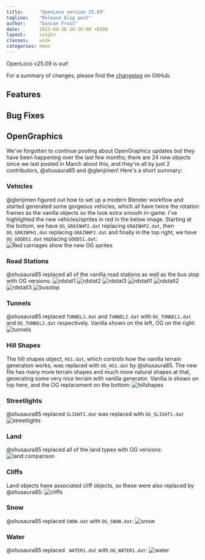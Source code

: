```yaml
---
title:      "OpenLoco version 25.09"
tagline:    "Release blog post"
author:     "Duncan Frost"
date:       2025-09-30 16:30:00 +0100
layout:     single
classes:    wide
categories: news
---
```


OpenLoco v25.09 is out!

For a summary of changes, please find the
[changelog](https://github.com/OpenLoco/OpenLoco/releases/tag/v25.09) on GitHub.

## Features

## Bug Fixes

## OpenGraphics

We've forgotten to continue posting about OpenGraphics updates but they have been happening over the last few months; there are 24 new objects since we last posted in March about this, and they're all by just 2 contributors, @shusaura85 and @glenjimen! Here's a short summary:

### Vehicles
@glenjimen figured out how to set up a modern Blender workflow and started generated some gorgeous vehicles, which all have twice the rotation frames as the vanilla objects so the look extra smooth in-game. I've highlighted the new vehicles/sprites in red in the below image. Starting at the bottom, we have `OG_GRAINHP2.dat` replacing `GRAINHP2.dat`, then `OG_GRAINPH1.dat` replacing `GRAINHP2.dat` and finally in the top right, we have `OG_GOODS1.dat` replacing `GOODS1.dat`:
![Red carriages show the new OG sprites](/assets/img/25.09/trains.png)

### Road Stations
@shusaura85 replaced all of the vanilla road stations as well as the bus stop with OG versions:
![rdstat1](/assets/img/25.09/rdstat1.png)
![rdstat2](/assets/img/25.09/rdstat2.png)
![rdstat3](/assets/img/25.09/rdstat3.png)
![rdstatl1](/assets/img/25.09/rdstatl1.png)
![rdstatl2](/assets/img/25.09/rdstatl2.png)
![rdstatl3](/assets/img/25.09/rdstatl3.png)
![busstop](/assets/img/25.09/busstop.png)

### Tunnels
@shusaura85 replaced `TUNNEL1.dat` and `TUNNEL2.dat` with `OG_TUNNEL1.dat` and `OG_TUNNEL2.dat` respectively. Vanilla shown on the left, OG on the right:
![tunnels](/assets/img/25.09/tunnels.png)

### Hill Shapes
The hill shapes object, `HS1.dat`, which controls how the vanilla terrain generation works, was replaced with `OG_HS1.dat` by @shusaura85. The new file has many more terrain shapes and much more natural shapes at that, generating some very nice terrain with vanilla generator. Vanilla is shown on top here, and the OG replacement on the bottom:
![hillshapes](/assets/img/25.09/hillshapes.png)

### Streetlights
@shusaura85 replaced `SLIGHT1.dat` was replaced with `OG_SLIGHT1.dat`
![streetlights](/assets/img/25.09/streetlights.png)

### Land
@shusaura85 replaced all of the land types with OG versions:
![land comparison](/assets/img/25.09/land.png)

### Cliffs
Land objects have associated cliff objects, so these were also replaced by @shusaura85:
![cliffs](/assets/img/25.09/cliffs.png)

### Snow
@shusaura85 replaced `SNOW.dat` with `OG_SNOW.dat`:
![snow](/assets/img/25.09/snow.png)

### Water
@shusaura85 replaced ` WATER1.dat` with `OG_WATER1.dat`:
![water](/assets/img/25.09/water.png)
